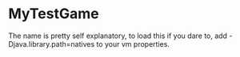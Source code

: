 # MyTestGame

The name is pretty self explanatory, to load this if you dare to, add -Djava.library.path=natives to your vm properties.